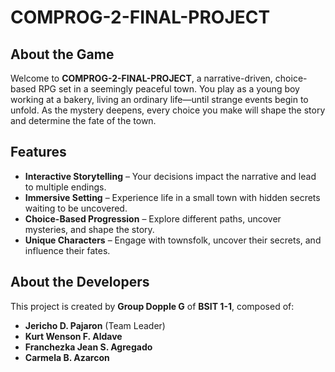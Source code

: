 # COMPROG-2-FINAL-PROJECT

## About the Game
Welcome to **COMPROG-2-FINAL-PROJECT**, a narrative-driven, choice-based RPG set in a seemingly peaceful town. You play as a young boy working at a bakery, living an ordinary life—until strange events begin to unfold. As the mystery deepens, every choice you make will shape the story and determine the fate of the town.

## Features
- **Interactive Storytelling** – Your decisions impact the narrative and lead to multiple endings.
- **Immersive Setting** – Experience life in a small town with hidden secrets waiting to be uncovered.
- **Choice-Based Progression** – Explore different paths, uncover mysteries, and shape the story.
- **Unique Characters** – Engage with townsfolk, uncover their secrets, and influence their fates.

## About the Developers
This project is created by **Group Dopple G** of **BSIT 1-1**, composed of:
- **Jericho D. Pajaron** (Team Leader)
- **Kurt Wenson F. Aldave**
- **Franchezka Jean S. Agregado**
- **Carmela B. Azarcon**


